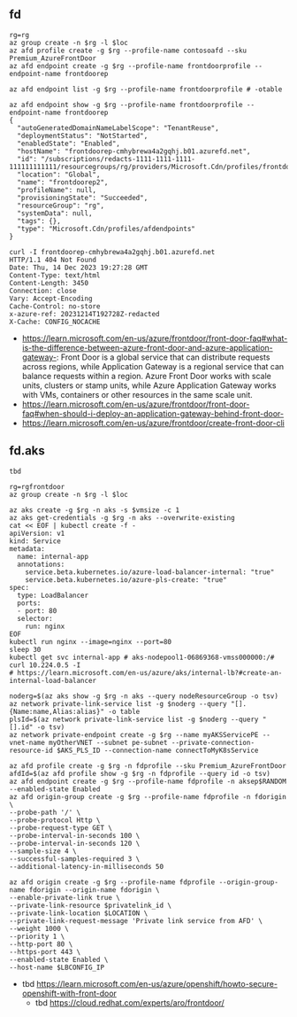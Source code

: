 ## fd

```
rg=rg
az group create -n $rg -l $loc
az afd profile create -g $rg --profile-name contosoafd --sku Premium_AzureFrontDoor
az afd endpoint create -g $rg --profile-name frontdoorprofile --endpoint-name frontdoorep
```

```
az afd endpoint list -g $rg --profile-name frontdoorprofile # -otable

az afd endpoint show -g $rg --profile-name frontdoorprofile --endpoint-name frontdoorep
{
  "autoGeneratedDomainNameLabelScope": "TenantReuse",
  "deploymentStatus": "NotStarted",
  "enabledState": "Enabled",
  "hostName": "frontdoorep-cmhybrewa4a2gqhj.b01.azurefd.net",
  "id": "/subscriptions/redacts-1111-1111-1111-111111111111/resourcegroups/rg/providers/Microsoft.Cdn/profiles/frontdoorprofile/afdendpoints/frontdoorep2",
  "location": "Global",
  "name": "frontdoorep2",
  "profileName": null,
  "provisioningState": "Succeeded",
  "resourceGroup": "rg",
  "systemData": null,
  "tags": {},
  "type": "Microsoft.Cdn/profiles/afdendpoints"
}
 
curl -I frontdoorep-cmhybrewa4a2gqhj.b01.azurefd.net
HTTP/1.1 404 Not Found
Date: Thu, 14 Dec 2023 19:27:28 GMT
Content-Type: text/html
Content-Length: 3450
Connection: close
Vary: Accept-Encoding
Cache-Control: no-store
x-azure-ref: 20231214T192728Z-redacted
X-Cache: CONFIG_NOCACHE
```

- https://learn.microsoft.com/en-us/azure/frontdoor/front-door-faq#what-is-the-difference-between-azure-front-door-and-azure-application-gateway-: Front Door is a global service that can distribute requests across regions, while Application Gateway is a regional service that can balance requests within a region. Azure Front Door works with scale units, clusters or stamp units, while Azure Application Gateway works with VMs, containers or other resources in the same scale unit.
- https://learn.microsoft.com/en-us/azure/frontdoor/front-door-faq#when-should-i-deploy-an-application-gateway-behind-front-door-
- https://learn.microsoft.com/en-us/azure/frontdoor/create-front-door-cli

## fd.aks

```
tbd

rg=rgfrontdoor
az group create -n $rg -l $loc

az aks create -g $rg -n aks -s $vmsize -c 1
az aks get-credentials -g $rg -n aks --overwrite-existing
cat << EOF | kubectl create -f -
apiVersion: v1
kind: Service
metadata:
  name: internal-app
  annotations:
    service.beta.kubernetes.io/azure-load-balancer-internal: "true"
    service.beta.kubernetes.io/azure-pls-create: "true"
spec:
  type: LoadBalancer
  ports:
  - port: 80
  selector:
    run: nginx
EOF
kubectl run nginx --image=nginx --port=80
sleep 30
kubectl get svc internal-app # aks-nodepool1-06869368-vmss000000:/# curl 10.224.0.5 -I
# https://learn.microsoft.com/en-us/azure/aks/internal-lb?#create-an-internal-load-balancer

noderg=$(az aks show -g $rg -n aks --query nodeResourceGroup -o tsv) 
az network private-link-service list -g $noderg --query "[].{Name:name,Alias:alias}" -o table
plsId=$(az network private-link-service list -g $noderg --query "[].id" -o tsv)
az network private-endpoint create -g $rg --name myAKSServicePE --vnet-name myOtherVNET --subnet pe-subnet --private-connection-resource-id $AKS_PLS_ID --connection-name connectToMyK8sService

az afd profile create -g $rg -n fdprofile --sku Premium_AzureFrontDoor
afdId=$(az afd profile show -g $rg -n fdprofile --query id -o tsv)
az afd endpoint create -g $rg --profile-name fdprofile -n aksep$RANDOM --enabled-state Enabled
az afd origin-group create -g $rg --profile-name fdprofile -n fdorigin \
--probe-path '/' \
--probe-protocol Http \
--probe-request-type GET \
--probe-interval-in-seconds 100 \
--probe-interval-in-seconds 120 \
--sample-size 4 \
--successful-samples-required 3 \
--additional-latency-in-milliseconds 50

az afd origin create -g $rg --profile-name fdprofile --origin-group-name fdorigin --origin-name fdorigin \
--enable-private-link true \
--private-link-resource $privatelink_id \
--private-link-location $LOCATION \
--private-link-request-message 'Private link service from AFD' \
--weight 1000 \
--priority 1 \
--http-port 80 \
--https-port 443 \
--enabled-state Enabled \
--host-name $LBCONFIG_IP
```

- tbd https://learn.microsoft.com/en-us/azure/openshift/howto-secure-openshift-with-front-door
  - tbd https://cloud.redhat.com/experts/aro/frontdoor/
